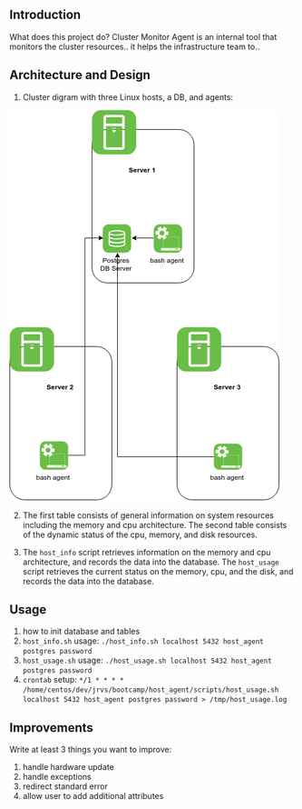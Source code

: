 ## Introduction
What does this project do? Cluster Monitor Agent is an internal tool 
that monitors the cluster resources.. it helps the infrastructure team to..

## Architecture and Design
1) Cluster digram with three Linux hosts, a DB, and agents:

![](images/cma_arch_diagram.png)

2) The first table consists of general information on system resources including the memory and cpu architecture. The second table consists of the dynamic status of the cpu, memory, and disk resources.

3) The `host_info` script retrieves information on the memory and cpu architecture, and records the data into the database. The `host_usage` script retrieves the current status on the memory, cpu, and the disk, and records the data into the database.

## Usage
1) how to init database and tables
2) `host_info.sh` usage:
`./host_info.sh localhost 5432 host_agent postgres password`
3) `host_usage.sh` usage:
`./host_usage.sh localhost 5432 host_agent postgres password`
4) `crontab` setup:
`*/1 * * * * /home/centos/dev/jrvs/bootcamp/host_agent/scripts/host_usage.sh localhost 5432 host_agent postgres password > /tmp/host_usage.log`

## Improvements
Write at least 3 things you want to improve:
1) handle hardware update
2) handle exceptions
3) redirect standard error
4) allow user to add additional attributes

